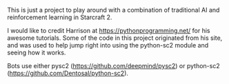 This is just a project to play around with a combination of traditional AI and reinforcement learning in Starcraft 2.

I would like to credit Harrison at https://pythonprogramming.net/ for his awesome tutorials. Some of the code in this project originated from his site, and was used to help jump right into using the python-sc2 module and seeing how it works.

Bots use either pysc2 (https://github.com/deepmind/pysc2) or python-sc2 (https://github.com/Dentosal/python-sc2). 
